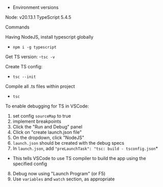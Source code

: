 -   Environment versions

Node: v20.13.1
TypeScript 5.4.5

<!-- Got from https://www.youtube.com/watch?v=d56mG7DezGs -->

Commands

Having NodeJS, install typescript globally

-   `npm i -g typescript`

Get TS version: -`tsc -v`

Create TS config:

-   `tsc --init`

Compile all .ts files within project

-   `tsc`

<!-- Debugging -->

To enable debugging for TS in VSCode:

1. set config `sourceMap` to true
2. implement breakpoints
3. Click the "Run and Debug" panel
4. Click on "create launch.json file"
5. On the dropdown, click "NodeJS"
6. `launch.json` should be created with the debug specs
7. In `launch.json`, add `"preLaunchTask": "tsc: build - tsconfig.json`\*

-   This tells VSCode to use TS compiler to build the app using the specified config

8. Debug now using "Launch Program" (or F5)
9. Use `variables` and `watch` section, as appropriate
